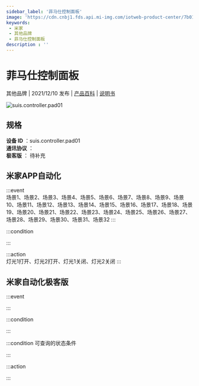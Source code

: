 ```yaml
---
sidebar_label: '菲马仕控制面板'
image: 'https://cdn.cnbj1.fds.api.mi-img.com/iotweb-product-center/7b01e0a542733f38b21ad82196bd4878_1632473649219.png?GalaxyAccessKeyId=AKVGLQWBOVIRQ3XLEW&Expires=9223372036854775807&Signature=Pb4peCYiuM5Nzv8MDRT+ydexd+E='
keywords: 
 - 米家
 - 其他品牌
 - 菲马仕控制面板
description : ''
---
```

# 菲马仕控制面板

其他品牌 | 2021/12/10 发布 | [产品百科](https://home.mi.com/webapp/content/baike/product/index.html?model=suis.controller.pad01/) | [说明书](https://home.mi.com/views/introduction.html?model=suis.controller.pad01&region=cn)

![suis.controller.pad01](https://cdn.cnbj1.fds.api.mi-img.com/iotweb-product-center/7b01e0a542733f38b21ad82196bd4878_1632473649219.png?GalaxyAccessKeyId=AKVGLQWBOVIRQ3XLEW&Expires=9223372036854775807&Signature=Pb4peCYiuM5Nzv8MDRT+ydexd+E=)

## 规格  
> 
**设备 ID** ：suis.controller.pad01  
**通讯协议** ：  
**极客版**  ： 待补充 


## 米家APP自动化  

:::event  
场景1、场景2、场景3、场景4、场景5、场景6、场景7、场景8、场景9、场景10、场景11、场景12、场景13、场景14、场景15、场景16、场景17、场景18、场景19、场景20、场景21、场景22、场景23、场景24、场景25、场景26、场景27、场景28、场景29、场景30、场景31、场景32
:::

:::condition  

:::

:::action   
灯光1打开、灯光2打开、灯光1关闭、灯光2关闭
:::

## 米家自动化极客版  

:::event  

:::

:::condition  

:::

:::condition 可查询的状态条件  

:::

:::action  

:::

        
